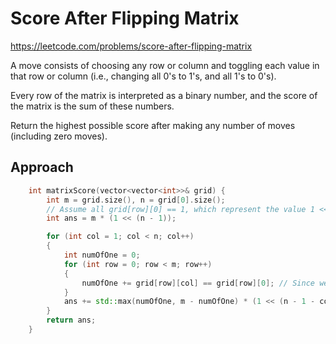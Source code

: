 # Score After Flipping Matrix

https://leetcode.com/problems/score-after-flipping-matrix

A move consists of choosing any row or column and toggling each value in that row or column (i.e., changing all 0's to 1's, and all 1's to 0's).

Every row of the matrix is interpreted as a binary number, and the score of the matrix is the sum of these numbers.

Return the highest possible score after making any number of moves (including zero moves).


## Approach 

``` C++
    int matrixScore(vector<vector<int>>& grid) {
        int m = grid.size(), n = grid[0].size();
        // Assume all grid[row][0] == 1, which represent the value 1 << (n - 1)
        int ans = m * (1 << (n - 1));

        for (int col = 1; col < n; col++)
        {
            int numOfOne = 0;
            for (int row = 0; row < m; row++)
            {
                numOfOne += grid[row][col] == grid[row][0]; // Since we need to flip grid[row][0] to 1, cells which have the same bit with grid[row][0] will be 1 eventually
            }
            ans += std::max(numOfOne, m - numOfOne) * (1 << (n - 1 - col));
        }
        return ans;
    }
```
